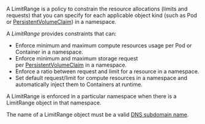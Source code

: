 A LimitRange is a policy to constrain the resource allocations (limits and requests) that you can specify for each applicable object kind (such as Pod or [PersistentVolumeClaim](https://kubernetes.io/docs/concepts/storage/persistent-volumes/#persistentvolumeclaims)) in a namespace.

A _LimitRange_ provides constraints that can:

-   Enforce minimum and maximum compute resources usage per Pod or Container in a namespace.
-   Enforce minimum and maximum storage request per [PersistentVolumeClaim](https://kubernetes.io/docs/concepts/storage/persistent-volumes/#persistentvolumeclaims) in a namespace.
-   Enforce a ratio between request and limit for a resource in a namespace.
-   Set default request/limit for compute resources in a namespace and automatically inject them to Containers at runtime.

A LimitRange is enforced in a particular namespace when there is a LimitRange object in that namespace.

The name of a LimitRange object must be a valid [DNS subdomain name](https://kubernetes.io/docs/concepts/overview/working-with-objects/names#dns-subdomain-names).